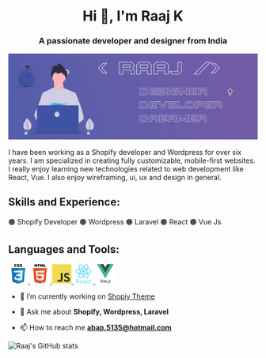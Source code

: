 



<h1 align="center">Hi 👋, I'm Raaj K</h1>
<h3 align="center">A passionate developer and designer from India</h3>

![](https://github.com/blueGen135/blueGen135/blob/main/cover.png)

 I have been working as a Shopify developer and Wordpress for over six years. I am specialized in creating fully customizable, mobile-first websites. I really enjoy learning new technologies related to web development like React, Vue. I also enjoy wireframing, ui, ux and design in general.

## Skills and Experience: 
 🟠 Shopify Developer
 🟠 Wordpress
 🟠 Laravel
 🟠 React
 🟠 Vue Js
## Languages and Tools:
<p align="left"> <a href="https://www.w3schools.com/css/" target="_blank"> <img src="https://raw.githubusercontent.com/devicons/devicon/master/icons/css3/css3-original-wordmark.svg" alt="css3" width="40" height="40"/> </a> <a href="https://www.w3.org/html/" target="_blank"> <img src="https://raw.githubusercontent.com/devicons/devicon/master/icons/html5/html5-original-wordmark.svg" alt="html5" width="40" height="40"/> </a> <a href="https://developer.mozilla.org/en-US/docs/Web/JavaScript" target="_blank"> <img src="https://raw.githubusercontent.com/devicons/devicon/master/icons/javascript/javascript-original.svg" alt="javascript" width="40" height="40"/> </a> <a href="https://reactjs.org/" target="_blank"> <img src="https://raw.githubusercontent.com/devicons/devicon/master/icons/react/react-original-wordmark.svg" alt="react" width="40" height="40"/> </a> <a href="https://vuejs.org/" target="_blank"> <img src="https://raw.githubusercontent.com/devicons/devicon/master/icons/vuejs/vuejs-original-wordmark.svg" alt="vuejs" width="40" height="40"/> </a> </p>

- 🔭 I’m currently working on [Shopiy Theme](https://bgc-fitness-store.myshopify.com/password)

- 💬 Ask me about **Shopify, Wordpress, Laravel**

- 📫 How to reach me **abap.5135@hotmail.com**

![Raaj's GitHub stats](https://github-readme-stats.vercel.app/api?username=bluegen135&show_icons=true&theme=radical)















